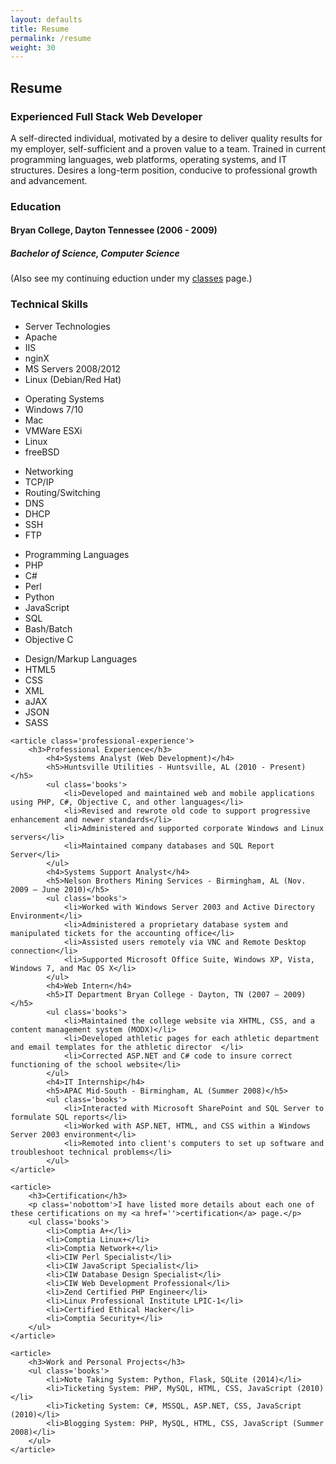 ```yaml
---
layout: defaults
title: Resume
permalink: /resume
weight: 30
---
```


<section class='content'>
    <h2>Resume</h2>


<article>
    <h3>Experienced Full Stack Web Developer</h3>
    <p class='resume-top'>A self-directed individual, motivated by a desire to deliver quality results for my employer, self-sufficient and a proven value to a team.  Trained in current programming languages, web platforms, operating systems, and IT structures. Desires a long-term position, conducive to professional growth and advancement.</p>
</article>

<article>
    <h3>Education</h3>
    <h4>Bryan College, Dayton Tennessee (2006 - 2009)</h4>
    <h5>Bachelor of Science, Computer Science</h5>
    <p class='small'>(Also see my continuing eduction under my <a href=''>classes</a> page.)</p>
</article>

<article>
    <h3>Technical Skills</h3>
    <ul class='tech-skills'>
        <li>Server Technologies</li>
        <li>Apache</li>
        <li>IIS</li>
        <li>nginX</li>
        <li>MS Servers 2008/2012</li>
        <li>Linux (Debian/Red Hat)</li>
    </ul>
    <ul class='tech-skills'>
        <li>Operating Systems</li>
        <li>Windows 7/10</li>
        <li>Mac</li>
        <li>VMWare ESXi</li>
        <li>Linux</li>
        <li>freeBSD</li>
    </ul>
    <ul class='tech-skills'>
        <li>Networking</li>
        <li>TCP/IP</li>
        <li>Routing/Switching</li>
        <li>DNS</li>
        <li>DHCP</li>
        <li>SSH</li>
        <li>FTP</li>
    </ul>
    <ul class='tech-skills'>
        <li>Programming Languages</li>
        <li>PHP</li>
        <li>C#</li>
        <li>Perl</li>
        <li>Python</li>
        <li>JavaScript</li>
        <li>SQL</li>
        <li>Bash/Batch</li>
        <li>Objective C</li>
    </ul>
    <ul class='tech-skills'>
        <li>Design/Markup Languages</li>
        <li>HTML5</li>
        <li>CSS</li>
        <li>XML</li>
        <li>aJAX</li>
        <li>JSON</li>
        <li>SASS</li>
    </ul>
    </article>

    <article class='professional-experience'>
        <h3>Professional Experience</h3>
            <h4>Systems Analyst (Web Development)</h4>
            <h5>Huntsville Utilities - Huntsville, AL (2010 - Present)</h5>
            <ul class='books'>
                <li>Developed and maintained web and mobile applications using PHP, C#, Objective C, and other languages</li>
                <li>Revised and rewrote old code to support progressive enhancement and newer standards</li>
                <li>Administered and supported corporate Windows and Linux servers</li>
                <li>Maintained company databases and SQL Report Server</li>
            </ul>
            <h4>Systems Support Analyst</h4>
            <h5>Nelson Brothers Mining Services - Birmingham, AL (Nov. 2009 – June 2010)</h5>
            <ul class='books'>
                <li>Worked with Windows Server 2003 and Active Directory Environment</li>
                <li>Administered a proprietary database system and manipulated tickets for the accounting office</li>
                <li>Assisted users remotely via VNC and Remote Desktop connection</li>
                <li>Supported Microsoft Office Suite, Windows XP, Vista, Windows 7, and Mac OS X</li>
            </ul>
            <h4>Web Intern</h4>
            <h5>IT Department Bryan College - Dayton, TN (2007 – 2009)</h5>
            <ul class='books'>
                <li>Maintained the college website via XHTML, CSS, and a content management system (MODX)</li>
                <li>Developed athletic pages for each athletic department and email templates for the athletic director  </li>
                <li>Corrected ASP.NET and C# code to insure correct functioning of the school website</li>
            </ul>
            <h4>IT Internship</h4>
            <h5>APAC Mid-South - Birmingham, AL (Summer 2008)</h5>
            <ul class='books'>
                <li>Interacted with Microsoft SharePoint and SQL Server to formulate SQL reports</li>
                <li>Worked with ASP.NET, HTML, and CSS within a Windows Server 2003 environment</li>
                <li>Remoted into client's computers to set up software and troubleshoot technical problems</li>
            </ul>
    </article>

    <article>
        <h3>Certification</h3>
        <p class='nobottom'>I have listed more details about each one of these certifications on my <a href=''>certification</a> page.</p>
        <ul class='books'>
            <li>Comptia A+</li>
            <li>Comptia Linux+</li>
            <li>Comptia Network+</li>
            <li>CIW Perl Specialist</li>
            <li>CIW JavaScript Specialist</li>
            <li>CIW Database Design Specialist</li>
            <li>CIW Web Development Professional</li>
            <li>Zend Certified PHP Engineer</li>
            <li>Linux Professional Institute LPIC-1</li>
            <li>Certified Ethical Hacker</li>
            <li>Comptia Security+</li>
        </ul>
    </article>

    <article>
        <h3>Work and Personal Projects</h3>
        <ul class='books'>
            <li>Note Taking System: Python, Flask, SQLite (2014)</li>
            <li>Ticketing System: PHP, MySQL, HTML, CSS, JavaScript (2010)</li>
            <li>Ticketing System: C#, MSSQL, ASP.NET, CSS, JavaScript (2010)</li>
            <li>Blogging System: PHP, MySQL, HTML, CSS, JavaScript (Summer 2008)</li>
        </ul>
    </article>


</section>